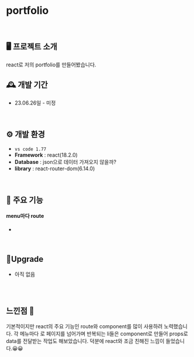 <br>


# portfolio
<br>


## 🖥️ 프로젝트 소개
react로 저의 portfolio를 만들어봤습니다. 
<br>

## 🕰️ 개발 기간
* 23.06.26일 - 미정
<br>


## ⚙️ 개발 환경
- `vs code 1.77`
- **Framework** : react(18.2.0)
- **Database** : json으로 데이터 가져오지 않을까? 
- **library** : react-router-dom(6.14.0)
<br>


## 📌 주요 기능
#### menu마다 route
- 


<br>


## 🎇Upgrade

- 아직 없음
  
```ruby

```
<br>


## 느낀점 📢

기본적이지만 react의 주요 기능인 route와 component를 많이 사용하려 노력했습니다.
각 메뉴마다 <Link />로 페이지를 넘어가며 반복되는 li들은 component로 만들어 props로 data를 전달받는 작업도 해보았습니다. 
덕분에 react와 조금 친해진 느낌이 들었습니다.😀😀


